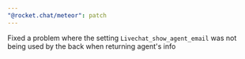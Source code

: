 ```yaml
---
"@rocket.chat/meteor": patch
---
```


Fixed a problem where the setting `Livechat_show_agent_email` was not being used by the back when returning agent's info
